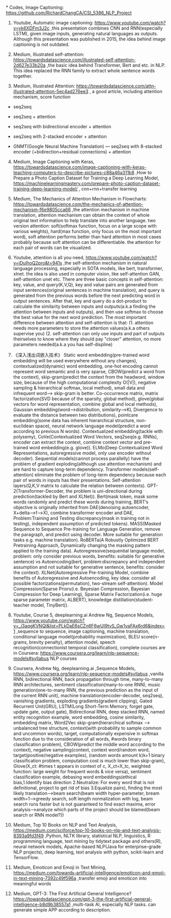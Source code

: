 \* Codes, Image Captioning: https://github.com/RichardChangCA/CSI_5386_NLP_Project

1. Youtube, Automatic image captioning: https://www.youtube.com/watch?v=yk6XDFm3J2c ,this presentation combines CNN and RNN(especially LSTM), given image inputs, generating natural languages as outputs. Although this presentation was published in 2015, the idea behind image captioning is not outdated.

2. Medium, Illustrated self-attention: https://towardsdatascience.com/illustrated-self-attention-2d627e33b20a ,the basic idea behind Transformer, Bert and etc. in NLP. This idea replaced the RNN family to extract whole sentence words together.

3. Medium, Illustrated Attention: https://towardsdatascience.com/attn-illustrated-attention-5ec4ad276ee3 , a good article, including attention mechanism, score function

- seq2seq

- seq2seq + attention

- seq2seq with bidirectional encoder + attention

- seq2seq with 2-stacked encoder + attention

- GNMT(Google Neural Machine Translation) — seq2seq with 8-stacked encoder (+bidirection+residual connections) + attention

4. Medium, Image Captioning with Keras, https://towardsdatascience.com/image-captioning-with-keras-teaching-computers-to-describe-pictures-c88a46a311b8 ,How to Prepare a Photo Caption Dataset for Training a Deep Learning Model, https://machinelearningmastery.com/prepare-photo-caption-dataset-training-deep-learning-model/ , cnn+rnn+transfer learning

5. Medium, The Mechanics of Attention Mechanism in Flowcharts: https://towardsdatascience.com/the-mechanics-of-attention-mechanism-f6e9805cca66 ,the attention mechanism in machine translation, attention mechanism can obtain the context of whole original text information to help translate into another language. two version attention: soft(softmax function, focus on a large scope with various weights), hard(max function, only focus on the most important word), soft attention performs better than hard attention in most cases probably because soft attention can be differentiable. the attention for each pair of words can be visualized.

6. Youtube, attention is all you need, https://www.youtube.com/watch?v=iDulhoQ2pro&t=941s ,the self-attention mechanism in natural language processing, especially in SOTA models, like bert, transformer, xlnet. the idea is also used in computer vision, like self-attention GAN, self-attention unet etc. There are three basic concepts in self-attention: key, value, and query(K,V,Q), key and value pairs are generated from input sentences(original sentences in machine translation), and query is generated from the previous words before the next predicting word in output sentences. After that, key and query do a dot-product to calculate the similarity between inputs and outputs(a.k.a finding the attention between inputs and outputs), and then use softmax to choose the best value for the next word prediction. The most important difference between attention and self-attention is that: (1. attention needs more parameters to store the attention values(a.k.a others supervise you) (2. self-attention can only use inputs and part of outputs theirselves to know where they should pay "closer" attention, no more parameters needed(a.k.a you has self-displine)

7. 《深入浅出词嵌入技术》 Static word embedding(pre-trained word embedding will be used everywhere without any changes), contextualized(dynamic) word embedding, one-hot encoding cannot represent word semantic and is very sparse, CBOW(predict a word from the context), skip-gram(predict the context from the headword, window size, because of the high computational complexity O(|V|), negative sampling & hierarchical softmax, local method), small data and infrequent word—> skip-gram is better. Co-occurrence matrix, matrix factorization(SVD because of the sparsity, global method), glove(global vectors for word representation, combine global and local methods), Gaussian embedding(word—>distribution, similarity—>KL Divergence to evaluate the distance between two distributions), pointcare embedding(some data has inherent hierarchical structure, non-euclidean space), neural network language model(predict a word according to previous N words). Contextualized embedding(tackle with polysemy), CoVe(Contextualized Word Vectors, seq2seq(e.g. RNNs), encoder can extract the context, combine context vector and pre-trained word embedding(e.g. glove)). ELMo(Deep Contextualized Word Representations, autoregressive model, only use encoder without decoder). Sequential models(cannot process parallelly) have the problem of gradient exploding(although use attention mechanism) and are hard to capture long-term dependency. Transformer models(self-attention) eliminate the problem of long-term dependency because each pair of words in inputs has their presentations. Self-attention layers(Q,K,V matrix to calculate the relation between contexts). GPT-2(Transformer-Decoder, the problem is uni-directional during prediction(tackled by Bert and XLNet)). Bert(mask token, mask some words randomly and predict these words during training, BERT’s objective is originally inherited from DAE(denoising autoencoder, X+delta—>f—>X), combine transformer encoder and DAE, Problem:Training and Testing discrepancy(mask in training not in testing), independent assumption of predicted tokens). MASS(Masked Sequence to Sequence Pre-training for Language Generation, remove the paragraph, and predict using decoder. More suitable for generation tasks e.g. machine translation). RoBERTa(A Robustly Optimized BERT Pretraining Approach, Dynamically changing the masking pattern applied to the training data). Autoregressive(sequential language model, problem: only consider previous words, benefits: suitable for generative sentence) vs Autoencoding(bert, problem:discrepancy and independent assumption and not suitable for generative sentence, benefits: consider the context). XLNet(Autoregressive Pre-training Model, combine benefits of Autoregressive and Autoencoding, key idea: consider all possible factorizations(permutation), two-stream self-attention). Model Compression(Sparse Priors(i.e. Beyesian Compression, Bayesian Compression for Deep Learning), Sparse Matrix Factorization(i.e. huge sparse parameter matrix, ALBERT), knowledge distillation(student-teacher model, TinyBert)).

8. Youtube, Course 5, deeplearning.ai Andrew Ng, Sequence Models, https://www.youtube.com/watch?v=_i3aqgKVNQI&list=PLkDaE6sCZn6F6wUI9tvS_Gw1vaFAx6rd6&index=1 ,sequence to sequence, image captioning, machine translation, conditional language model(probability maximization), BLEU score(n-grams, brevity penalty), attention model, speech recognition(connectionist temporal classification), complete courses are in Coursera: https://www.coursera.org/learn/nlp-sequence-models#syllabus NLP courses

9. Coursera, Andrew Ng, deeplearning.ai ,Sequence Models, https://www.coursera.org/learn/nlp-sequence-models#syllabus ,vanilla RNN, bidirectional RNN, back propagation through time, many-to-many RNN architectures, sentiment classification(many-to-one RNN), music generation(one-to-many RNN, the previous prediction as the input of the current RNN unit),  machine translation(encoder-decoder, seq2seq), vanishing gradients, exploding gradients(gradient clipping), Gated Recurrent Unit(GRU), LSTM(Long Short-Term Memory, forget gate, update gate, output gate), Bidirectional RNN, deep stacked RNN, named entity recognition example, word embedding, cosine similarity, embedding matrix, Word2Vec skip-gram(hierarchical softmax —> unbalanced tree structure, context(with probability to sample common and uncommon words), target, computationally expensive in softmax function due to the consideration of all words, #words binary classification problem),  CBOW(predict the middle word according to the context), negative sampling(context, context word/random word, target(positive/negative examples), (random words amount k)k+1 binary classification problem, computation cost is much lower than skip-gram), Glove(X_ct: #times t appears in context of c, X_ct=X_tc, weighted function: large weight for frequent words & vice versa), sentiment classification example, debasing word embeddings(ethical bias,1.Identify bias direction 2.Neutralize: For every word that is not definitional, project to get rid of bias 3.Equalize pairs), finding the most likely translation—>beam search(beam width hyper-parameter, bream width=1–>greedy search, soft length normalization with log, beam search runs faster but is not guaranteed to find exact maxima, error analysis—>analyze which parts of the project should be blamed(beam search or RNN model?))

10. Medium, Top 10 Books on NLP and Text Analysis, https://medium.com/sciforce/top-10-books-on-nlp-and-text-analysis-8393a9fd3f49 ,Python, NLTK library, statistical NLP, linguistics, R programming language, text mining by tidytext package and others(R),  neural network models, Apache-based NLP(Java for enterprise-grade NLP projects), deep learning, text analysis with python, scikit-learn and TensorFlow. 

11. Medium, Emoticon and Emoji in Text Mining, https://medium.com/towards-artificial-intelligence/emoticon-and-emoji-in-text-mining-7392c49f596a ,transfer emoji and emoticon into meaningful words

12. Medium, GPT-3: The First Artificial General Intelligence? https://towardsdatascience.com/gpt-3-the-first-artificial-general-intelligence-b8d9b38557a1 ,multi-task AI, especially NLP tasks. can generate simple APP according to description.
